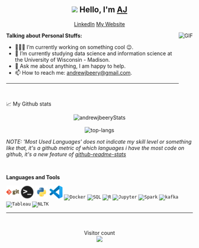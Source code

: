 <h2 align="center"><img src="https://media.giphy.com/media/hvRJCLFzcasrR4ia7z/giphy.gif" width="25px"> Hello, I'm <a href="https://github.com/andrewjbeery">AJ</a></h2>
<p align="center">
  <a href="https://www.linkedin.com/in/aj-beery/">LinkedIn</a>
  <a href="https://www.ajbeery.com/">My Website</a>
<!--   • <a href="https://www.instagram.com/shwetang_singh/">[Instagram](https://www.instagram.com/aj_beery/)</a> -->
</p>

<img align="right" height="150rem" alt="GIF" src="https://media4.giphy.com/media/RbDKaczqWovIugyJmW/200w.webp?cid=ecf05e47yrznhyd4w1cnwbe3hlilpmls3c0mrsymhdzmzp5z&rid=200w.webp" />

**Talking about Personal Stuffs:**

- 👨🏽‍💻  I’m currently working on something cool :wink:.
- 🌱  I’m currently studying data science and information science at the University of Wisconsin - Madison. 
- 💬  Ask me about anything, I am happy to help.
- 📫  How to reach me: andrewjbeery@gmail.com.

***

 <br>

📈 My Github stats <br />
<p align="center">
  <img src="https://github-readme-stats.vercel.app/api?username=andrewjbeery&theme=dark&show_icons=true&rank_icon=github" alt="andrewjbeeryStats"  />  
  <br />
  <br />
  <img src="https://github-readme-stats.vercel.app/api/top-langs/?username=andrewjbeery&layout=normal&theme=dark" alt="top-langs" />
</p>

*NOTE: 'Most Used Languages' does not indicate my skill level or something like that, it's a github metric of which languages i have the most code on github, it's a new feature of [github-readme-stats](https://github.com/anuraghazra/github-readme-stats)*

<br>

**Languages and Tools**

<code><img height="35rem" src="https://raw.githubusercontent.com/github/explore/80688e429a7d4ef2fca1e82350fe8e3517d3494d/topics/git/git.png"></code>
<code><img height="35rem" src="https://raw.githubusercontent.com/github/explore/80688e429a7d4ef2fca1e82350fe8e3517d3494d/topics/terminal/terminal.png"></code>
<code><img height="35rem" src="https://raw.githubusercontent.com/github/explore/80688e429a7d4ef2fca1e82350fe8e3517d3494d/topics/python/python.png"></code>
<code><img alt="Visual Studio Code" height="35rem" src="https://raw.githubusercontent.com/github/explore/80688e429a7d4ef2fca1e82350fe8e3517d3494d/topics/visual-studio-code/visual-studio-code.png" /></code>
<code><img alt="Docker" height="35rem" src="https://cdn3.iconfinder.com/data/icons/social-media-2169/24/social_media_social_media_logo_docker-256.png" /></code>
<code><img alt="SQL" height="35rem" src="https://cdn3.iconfinder.com/data/icons/file-extension-11/512/sql-file-extension-format-digital-512.png" /></code>
<code><img alt="R" height="35rem" src="https://cdn4.iconfinder.com/data/icons/logos-and-brands/512/285_R_Project_logo-512.png" /></code>
<code><img alt="Jupyter" height="35rem" src="https://jupyter.org/assets/homepage/main-logo.svg" /></code>
<code><img alt="Spark" height="35rem" src="https://spark.apache.org/images/spark-logo-rev.svg" /></code>
<code><img alt="kafka" height="35rem" src="https://static-00.iconduck.com/assets.00/apache-icon-145x256-g55o8hnj.png" /></code>
<code><img alt="Tableau" height="35rem" src="https://cdn2.iconfinder.com/data/icons/mixd/512/3_tableau-512.png" /></code>
<code><img alt="NLTK" height="35rem" src="https://miro.medium.com/v2/resize:fit:1184/0*zKRz1UgqpOZ4bvuA" /></code>

***

<br />

<p align="center"> 
  Visitor count<br>
  <img src="https://profile-counter.glitch.me/andrewjbeery/count.svg" />
</p>
